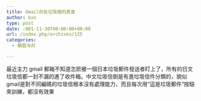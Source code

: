 ```yaml
---
title: Gmail的反垃圾做的真食
author: kxn
type: post
date: -001-11-30T00:00:00+00:00
url: /index.php/archives/125
categories:
  - 横眉冷对

---
```

最近主力 gmail 郵箱不知道怎麽被一個日本垃圾郵件發送者盯上了，所有的日文垃圾信都一封不漏的進了收件箱。中文垃圾信倒是有進垃圾信件分類的，貌似gmail是對不同編碼的垃圾信根本沒有處理能力，而且每次用“這是垃圾郵件”按鈕來訓練，都沒有效果